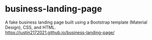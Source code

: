 # business-landing-page
A fake business landing page built using a Bootstrap template (Material Design), CSS, and HTML.  
https://justin2172021.github.io/business-landing-page/
